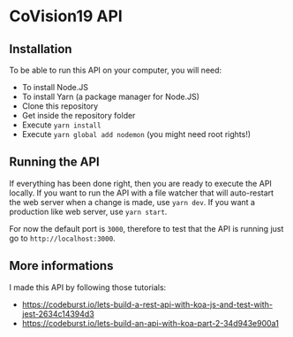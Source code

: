 # CoVision19 API

## Installation

To be able to run this API on your computer, you will need:
- To install Node.JS
- To install Yarn (a package manager for Node.JS)
- Clone this repository
- Get inside the repository folder
- Execute ```yarn install```
- Execute ```yarn global add nodemon``` (you might need root rights!)

## Running the API

If everything has been done right, then you are ready to execute the API locally.
If you want to run the API with a file watcher that will auto-restart the web server when a change is made, use ```yarn dev```.
If you want a production like web server, use ```yarn start```.

For now the default port is `3000`, therefore to test that the API is running just go to `http://localhost:3000`.

## More informations

I made this API by following those tutorials:
- https://codeburst.io/lets-build-a-rest-api-with-koa-js-and-test-with-jest-2634c14394d3
- https://codeburst.io/lets-build-an-api-with-koa-part-2-34d943e900a1